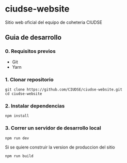# ciudse-website

Sitio web oficial del equipo de coheteria CIUDSE

## Guia de desarrollo

### 0. Requisitos previos
- Git
- Yarn

### 1. Clonar repositorio
```
git clone https://github.com/CIUDSE/ciudse-website.git
cd ciudse-website
```

### 2. Instalar dependencias

```
npm install
```

### 3. Correr un servidor de desarrollo local

```
npm run dev
```

Si se quiere construir la version de produccion del sitio

```
npm run build
```
